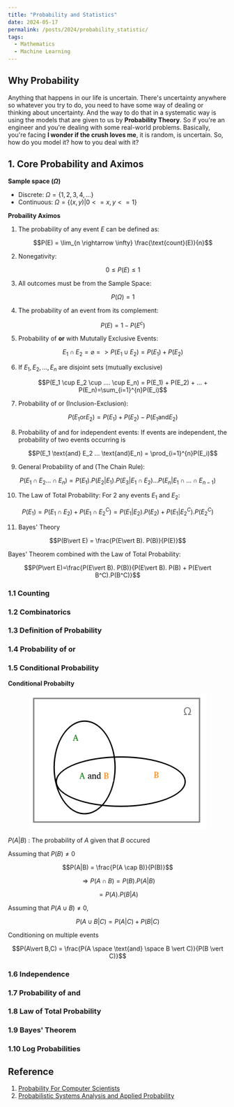 ```yaml
---
title: "Probability and Statistics"
date: 2024-05-17
permalink: /posts/2024/probability_statistic/
tags:
  - Mathematics
  - Machine Learning
---
```


<head>
    <style type="text/css">
        figure{text-align: center;}
        math{text-align: center;}
    </style>
</head>


## Why Probability

Anything that happens in our life is uncertain. There's uncertainty anywhere so whatever you try to do, you need to have some way of dealing or thinking about uncertainty. And the way to do that in a systematic way is using the models that are given to us by **Probability Theory**. So if you're an engineer and you're dealing with some real-world problems. Basically, you're facing **I wonder if the crush loves me**, it is random, is uncertain. So, how do you model it? how to you deal with it?

## 1. Core Probability and Aximos

**Sample space ($\Omega$)**
+ Discrete: $\Omega = \lbrace 1, 2, 3, 4, ... \rbrace$
+ Continuous: $\Omega = \lbrace(x, y)\vert 0 <= x, y <= 1 \rbrace$

**Probaility Aximos**

1. The probability of any event $E$ can be defined as: 
   
   $$P(E) = \lim_{n \rightarrow \infty} \frac{\text{count}(E)}{n}$$

2. Nonegativity: 
   
   $$0 \leq P(E) \leq 1$$

3. All outcomes must be from the Sample Space: 
   
   $$P(\Omega)=1$$

4. The probability of an event from its complement: 
   
   $$P(E) = 1 - P(E^c)$$

5. Probability of **or** with Mututally Exclusive Events: 
   
   $$E_1 \cap E_2 = \varnothing => P(E_1 \cup E_2)=P(E_1) + P(E_2)$$

6. If $E_1, E_2, ..., E_n$ are disjoint sets (mutually exclusive)
   
   $$P(E_1 \cup E_2 \cup .... \cup E_n) = P(E_1) + P(E_2) + ... + P(E_n)=\sum_{i=1}^{n}P(E_i)$$

7. Probability of or (Inclusion-Exclusion): 
   
   $$P(E_1 \text{or} E_2) = P(E_1) + P(E_2) - P(E_1 \text{and} E_2)$$

8. Probability of and for independent events: If events are independent, the probability of two events occurring is
   
   $$P(E_1 \text{and} E_2 ... \text{and}E_n) = \prod_{i=1}^{n}P(E_i)$$

9.  General Probability of and (The Chain Rule):
   
   $$P(E_1 \cap E_2 ... \cap E_n) = P(E_1). P(E_2 \vert E_1). P(E_3|E_1 \cap E_2) ... P(E_n|E_1\cap ... \cap E_{n-1})$$

10. The Law of Total Probability: For 2 any events $E_1$ and $E_2$:
   
   $$P(E_1) = P(E_1 \cap E_2) + P(E_1 \cap E_2^C)=P(E_1|E_2).P(E_2) + P(E_1|E_2^C).P(E_2^C)$$


11. Bayes' Theory
   
   $$P(B\vert E) = \frac{P(E\vert B). P(B)}{P(E)}$$

   Bayes' Theorem combined with the Law of Total Probability:
   
   $$P(P\vert E)=\frac{P(E\vert B). P(B)}{P(E\vert B). P(B) + P(E\vert B^C).P(B^C)}$$


### 1.1 Counting

### 1.2 Combinatorics

### 1.3 Definition of Probability

### 1.4 Probability of or

### 1.5 Conditional Probability

**Conditional Probabilty**

<p style="text-align:center;">
  <img src="/images/posts/2024-05-17-probability-statistic/conditional_prob.png">
</p>

$P(A\vert B)$ : The probability of $A$ given that $B$ occured

Assuming that $P(B) \neq 0$

$$P(A|B) = \frac{P(A \cap B)}{P(B)}$$

$$\Rightarrow P(A \cap B) = P(B). P(A|B)$$

$$=P(A). P(B|A)$$

Assuming that $P(A \cup B) \neq 0$,

$$P(A \cup B | C) = P(A|C) + P(B|C)$$


Conditioning on multiple events

$$P(A\vert B,C) = \frac{P(A \space \text{and} \space B \vert C)}{P(B \vert C)}$$

### 1.6 Independence

### 1.7 Probability of and

### 1.8 Law of Total Probability

### 1.9 Bayes' Theorem

### 1.10 Log Probabilities


## Reference

1. [Probability For Computer Scientists](https://chrispiech.github.io/probabilityForComputerScientists/en/index.html)
2. [Probabilistic Systems Analysis and Applied Probability](https://www.youtube.com/playlist?list=PLUl4u3cNGP61MdtwGTqZA0MreSaDybji8)